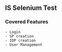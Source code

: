 ## IS Selenium Test

### Covered Features
	- Login 
	- SP creation
	- IDP creation
	- User Management

